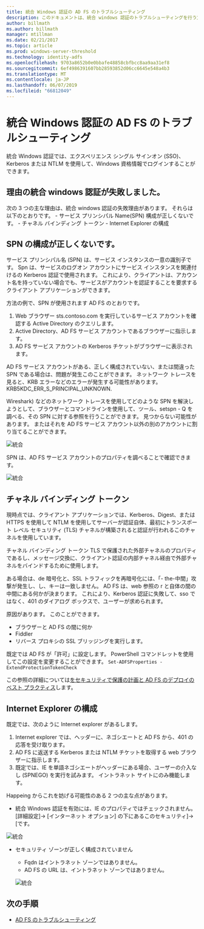 ```yaml
---
title: 統合 Windows 認証の AD FS のトラブルシューティング
description: このドキュメントは、統合 windows 認証のトラブルシューティングを行う方法を説明します
author: billmath
ms.author: billmath
manager: mtillman
ms.date: 02/21/2017
ms.topic: article
ms.prod: windows-server-threshold
ms.technology: identity-adfs
ms.openlocfilehash: 9703a8652b0e0bbafe48858cbfbcc8aa9aa31ef8
ms.sourcegitcommit: 6ef4986391607bb28593852d06cc6645e548a4b3
ms.translationtype: MT
ms.contentlocale: ja-JP
ms.lasthandoff: 06/07/2019
ms.locfileid: "66812049"
---
```

# <a name="ad-fs-troubleshooting---integrated-windows-authentication"></a>統合 Windows 認証の AD FS のトラブルシューティング
統合 Windows 認証では、エクスペリエンス シングル サインオン (SSO)、Kerberos または NTLM を使用して、Windows 資格情報でログインすることができます。

## <a name="reason-integrated-windows-authentication-fails"></a>理由の統合 windows 認証が失敗しました。
次の 3 つの主な理由は、統合 windows 認証の失敗理由があります。 それらは以下のとおりです。
    - サービス プリンシパル Name(SPN) 構成が正しくないです。
    - チャネル バインディング トークン
    - Internet Explorer の構成

## <a name="spn-misconfiguration"></a>SPN の構成が正しくないです。
サービス プリンシパル名 (SPN) は、サービス インスタンスの一意の識別子です。 Spn は、サービスのログオン アカウントにサービス インスタンスを関連付けるの Kerberos 認証で使用されます。 これにより、クライアントは、アカウント名を持っていない場合でも、サービスがアカウントを認証することを要求するクライアント アプリケーションができます。

方法の例で、SPN が使用されます AD FS のとおりです。
1. Web ブラウザー sts.contoso.com を実行しているサービス アカウントを確認する Active Directory のクエリします。
2. Active Directory、AD FS サービス アカウントであるブラウザーに指示します。
3. AD FS サービス アカウントの Kerberos チケットがブラウザーに表示されます。

AD FS サービス アカウントがある、正しく構成されていない、または間違った SPN である場合は、問題が発生このことができます。  ネットワーク トレースを見ると、KRB エラーなどのエラーが発生する可能性があります。KRB5KDC_ERR_S_PRINCIPAL_UNKNOWN.

Wireshark) などのネットワーク トレースを使用してどのような SPN を解決しようとして、ブラウザーとコマンドラインを使用して、ツール、setspn - Q を調べる<spn>、その SPN に対する参照を行うことができます。  見つからない可能性があります。 またはそれを AD FS サービス アカウント以外の別のアカウントに割り当てることができます。

![統合](media/ad-fs-tshoot-iwa/iwa3.png)

SPN は、AD FS サービス アカウントのプロパティを調べることで確認できます。

![統合](media/ad-fs-tshoot-iwa/iwa1.png)

## <a name="channel-binding-token"></a>チャネル バインディング トークン
現時点では、クライアント アプリケーションでは、Kerberos、Digest、または HTTPS を使用して NTLM を使用してサーバーが認証自体、最初にトランスポート レベル セキュリティ (TLS) チャネルが構築されると認証が行われるこのチャネルを使用しています。 

チャネル バインディング トークン TLS で保護された外部チャネルのプロパティであるし、メッセージ交換に、クライアント認証の内部チャネル経由で外部チャネルをバインドするために使用します。

ある場合は、de 暗号化と、SSL トラフィックを再暗号化には、「- the-中間」攻撃が発生し、し、キーは一致しません。  AD FS は、web 参照の r と自体の間の中間にある何かが決まります。  これにより、Kerberos 認証に失敗して、sso ではなく、401 のダイアログ ボックスで、ユーザーが求められます。

原因があります。 このことができます。
 - ブラウザーと AD FS の間に何か
 - Fiddler
 - リバース プロキシの SSL ブリッジングを実行します。

既定では AD FS が「許可」に設定します。  PowerShell コマンドレットを使用してこの設定を変更することができます。 `Set-ADFSProperties -ExtendProtectionTokenCheck`

この参照の詳細については[をセキュリティで保護の計画と AD FS のデプロイのベスト プラクティス](../../ad-fs/design/best-practices-for-secure-planning-and-deployment-of-ad-fs.md)します。

## <a name="internet-explorer-configuration"></a>Internet Explorer の構成
既定では、次のように Internet explorer があるします。

1. Internet explorer では、ヘッダーに、ネゴシエートと AD FS から、401 の応答を受け取ります。
2. AD FS に返送する Kerberos または NTLM チケットを取得する web ブラウザーに指示します。
3. 既定では、IE を単語ネゴシエートがヘッダーにある場合、ユーザーの介入なし (SPNEGO) を実行を試みます。  イントラネット サイトにのみ機能します。

Happeing からこれを妨げる可能性のある 2 つの主な点があります。
   - 統合 Windows 認証を有効には、IE のプロパティではチェックされません。  [詳細設定]-> [インターネット オプション] の下にあるこのセキュリティ]-> [です。
   
   ![統合](media/ad-fs-tshoot-iwa/iwa4.png)
   
   - セキュリティ ゾーンが正しく構成されていません
       - Fqdn はイントラネット ゾーンではありません。
       - AD FS の URL は、イントラネット ゾーンではありません。

      ![統合](media/ad-fs-tshoot-iwa/iwa5.png)
## <a name="next-steps"></a>次の手順

- [AD FS のトラブルシューティング](ad-fs-tshoot-overview.md)
